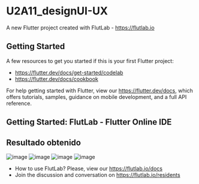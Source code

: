 # U2A11_designUI-UX

A new Flutter project created with FlutLab - https://flutlab.io

## Getting Started

A few resources to get you started if this is your first Flutter project:

- https://flutter.dev/docs/get-started/codelab
- https://flutter.dev/docs/cookbook

For help getting started with Flutter, view our
https://flutter.dev/docs, which offers tutorials,
samples, guidance on mobile development, and a full API reference.

## Getting Started: FlutLab - Flutter Online IDE
## Resultado obtenido
![image](https://github.com/CobosTrevinoMartinGabriel/U2A11DesUIUX0342/assets/143775254/a0984eb4-81a6-4061-8ad8-cbbbb52881c5)
![image](https://github.com/CobosTrevinoMartinGabriel/U2A11DesUIUX0342/assets/143775254/955365cf-0167-4782-aed7-40c84f87ff99)
![image](https://github.com/CobosTrevinoMartinGabriel/U2A11DesUIUX0342/assets/143775254/a3a1dd53-449c-46f7-8536-003b98ae10ad)
![image](https://github.com/CobosTrevinoMartinGabriel/U2A11DesUIUX0342/assets/143775254/d9391837-fa95-47b7-a749-d980752e8b08)

- How to use FlutLab? Please, view our https://flutlab.io/docs
- Join the discussion and conversation on https://flutlab.io/residents

